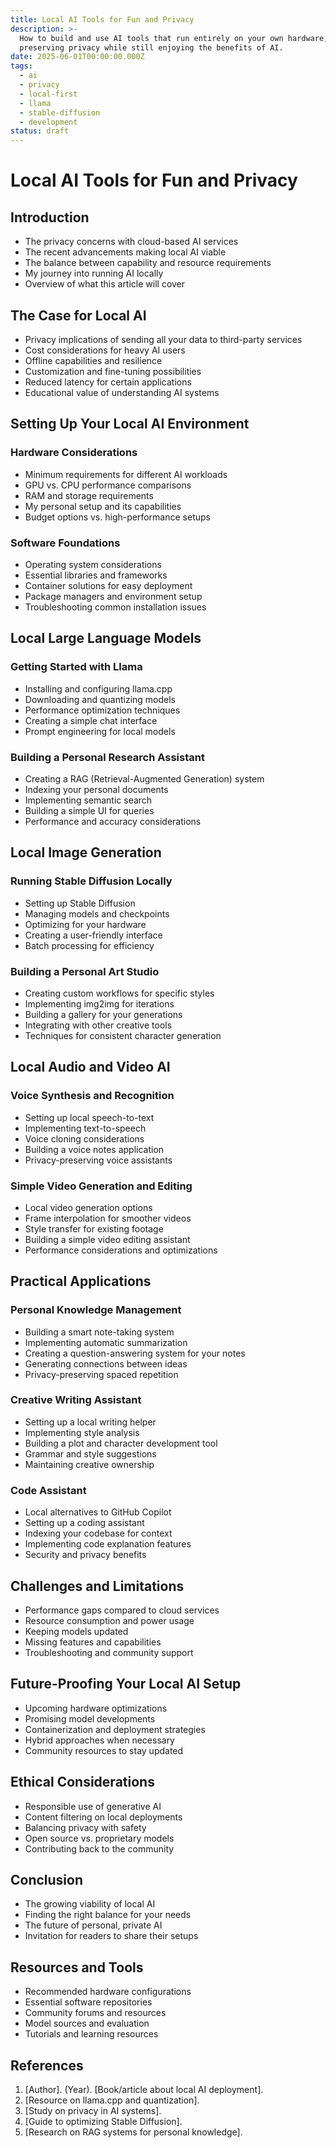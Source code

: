 ```yaml
---
title: Local AI Tools for Fun and Privacy
description: >-
  How to build and use AI tools that run entirely on your own hardware,
  preserving privacy while still enjoying the benefits of AI.
date: 2025-06-01T00:00:00.000Z
tags:
  - ai
  - privacy
  - local-first
  - llama
  - stable-diffusion
  - development
status: draft
---
```


# Local AI Tools for Fun and Privacy

## Introduction

- The privacy concerns with cloud-based AI services
- The recent advancements making local AI viable
- The balance between capability and resource requirements
- My journey into running AI locally
- Overview of what this article will cover

## The Case for Local AI

- Privacy implications of sending all your data to third-party services
- Cost considerations for heavy AI users
- Offline capabilities and resilience
- Customization and fine-tuning possibilities
- Reduced latency for certain applications
- Educational value of understanding AI systems

## Setting Up Your Local AI Environment

### Hardware Considerations

- Minimum requirements for different AI workloads
- GPU vs. CPU performance comparisons
- RAM and storage requirements
- My personal setup and its capabilities
- Budget options vs. high-performance setups

### Software Foundations

- Operating system considerations
- Essential libraries and frameworks
- Container solutions for easy deployment
- Package managers and environment setup
- Troubleshooting common installation issues

## Local Large Language Models

### Getting Started with Llama

- Installing and configuring llama.cpp
- Downloading and quantizing models
- Performance optimization techniques
- Creating a simple chat interface
- Prompt engineering for local models

### Building a Personal Research Assistant

- Creating a RAG (Retrieval-Augmented Generation) system
- Indexing your personal documents
- Implementing semantic search
- Building a simple UI for queries
- Performance and accuracy considerations

## Local Image Generation

### Running Stable Diffusion Locally

- Setting up Stable Diffusion
- Managing models and checkpoints
- Optimizing for your hardware
- Creating a user-friendly interface
- Batch processing for efficiency

### Building a Personal Art Studio

- Creating custom workflows for specific styles
- Implementing img2img for iterations
- Building a gallery for your generations
- Integrating with other creative tools
- Techniques for consistent character generation

## Local Audio and Video AI

### Voice Synthesis and Recognition

- Setting up local speech-to-text
- Implementing text-to-speech
- Voice cloning considerations
- Building a voice notes application
- Privacy-preserving voice assistants

### Simple Video Generation and Editing

- Local video generation options
- Frame interpolation for smoother videos
- Style transfer for existing footage
- Building a simple video editing assistant
- Performance considerations and optimizations

## Practical Applications

### Personal Knowledge Management

- Building a smart note-taking system
- Implementing automatic summarization
- Creating a question-answering system for your notes
- Generating connections between ideas
- Privacy-preserving spaced repetition

### Creative Writing Assistant

- Setting up a local writing helper
- Implementing style analysis
- Building a plot and character development tool
- Grammar and style suggestions
- Maintaining creative ownership

### Code Assistant

- Local alternatives to GitHub Copilot
- Setting up a coding assistant
- Indexing your codebase for context
- Implementing code explanation features
- Security and privacy benefits

## Challenges and Limitations

- Performance gaps compared to cloud services
- Resource consumption and power usage
- Keeping models updated
- Missing features and capabilities
- Troubleshooting and community support

## Future-Proofing Your Local AI Setup

- Upcoming hardware optimizations
- Promising model developments
- Containerization and deployment strategies
- Hybrid approaches when necessary
- Community resources to stay updated

## Ethical Considerations

- Responsible use of generative AI
- Content filtering on local deployments
- Balancing privacy with safety
- Open source vs. proprietary models
- Contributing back to the community

## Conclusion

- The growing viability of local AI
- Finding the right balance for your needs
- The future of personal, private AI
- Invitation for readers to share their setups

## Resources and Tools

- Recommended hardware configurations
- Essential software repositories
- Community forums and resources
- Model sources and evaluation
- Tutorials and learning resources

## References

1. [Author]. (Year). [Book/article about local AI deployment].
2. [Resource on llama.cpp and quantization].
3. [Study on privacy in AI systems].
4. [Guide to optimizing Stable Diffusion].
5. [Research on RAG systems for personal knowledge]. 
